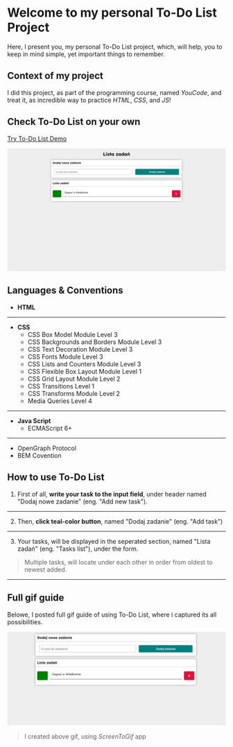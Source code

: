 # Welcome to my personal To-Do List Project

Here, I present you, my personal To-Do List project, which, will help, you to keep in mind simple, yet important things to remember.

## Context of my project

I did this project, as part of the programming course, named *YouCode*, and treat it, as incredible way to practice *HTML*, *CSS*, and *JS*!

## Check To-Do List on your own

[Try To-Do List Demo](https://oskarwlaszczuk.github.io/to-do-list/)

![To-Do List project screenshot](https://raw.githubusercontent.com/OskarWlaszczuk/to-do-list/43487e409429672d9be35be3b52c3ef434796789/img/project-screenshot.png)

## Languages & Conventions

- **HTML**
---
- **CSS**
    - CSS Box Model Module Level 3
    - CSS Backgrounds and Borders Module Level 3
    - CSS Text Decoration Module Level 3
    - CSS Fonts Module Level 3
    - CSS Lists and Counters Module Level 3
    - CSS Flexible Box Layout Module Level 1
    - CSS Grid Layout Module Level 2
    - CSS Transitions Level 1
    - CSS Transforms Module Level 2
    - Media Queries Level 4
---
- **Java Script**
    - ECMAScript 6+
---
- OpenGraph Protocol
- BEM Covention

## How to use To-Do List

1. First of all, **write your task to the input field**, under header named "Dodaj nowe zadanie" (eng. "Add new task").
---
2. Then, **click teal-color button**, named "Dodaj zadanie" (eng. "Add task")
---
3. Your tasks, will be displayed in the seperated section, named "Lista zadań" (eng. "Tasks list"), under the form.

>Multiple tasks, will locate under each other in order from oldest to newest added.
---

## Full gif guide

Belowe, I posted full gif guide of using To-Do List, where i captured its all possibilities.

![Project gif guide](https://raw.githubusercontent.com/OskarWlaszczuk/to-do-list/114fefa5213de2cc44f4da4dcb8aa75391d6e791/img/project-gif.gif)

> I created above gif, using *ScreenToGif* app
